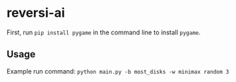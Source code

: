 # reversi-ai

First, run `pip install pygame` in the command line to install `pygame`.

## Usage

Example run command: `python main.py -b most_disks -w minimax random 3`
